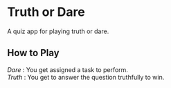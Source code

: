 # Truth or Dare

A quiz app for playing truth or dare.

## How to Play

_Dare_ : You get assigned a task to perform.  
_Truth_ : You get to answer the question truthfully to win.
